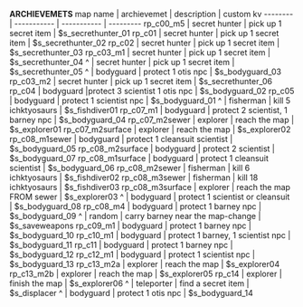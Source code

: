 **ARCHIEVEMETS**
map name | archievemet | description | custom kv
-------- | ----------- | ----------- | ---------
rp_c00_m5 | secret hunter | pick up 1 secret item | $s_secrethunter_01
rp_c01 | secret hunter | pick up 1 secret item | $s_secrethunter_02
rp_c02 | secret hunter | pick up 1 secret item | $s_secrethunter_03
rp_c03_m1 | secret hunter | pick up 1 secret item | $s_secrethunter_04
^ | secret hunter | pick up 1 secret item | $s_secrethunter_05
^ | bodyguard | protect 1 otis npc | $s_bodyguard_03
rp_c03_m2 | secret hunter | pick up 1 secret item | $s_secrethunter_06
rp_c04 | bodyguard |protect 3 scientist 1 otis npc | $s_bodyguard_02
rp_c05 | bodyguard | protect 1 scientist npc | $s_bodyguard_01
^ | fisherman | kill 5 ichktyosaurs | $s_fishdiver01
rp_c07_m1 | bodyguard | protect 2 scientist, 1 barney npc | $s_bodyguard_04
rp_c07_m2sewer | explorer | reach the map | $s_explorer01
rp_c07_m2surface | explorer | reach the map | $s_explorer02
rp_c08_m1sewer | bodyguard | protect 1 cleansuit scientist | $s_bodyguard_05
rp_c08_m2surface | bodyguard | protect 2 scientist | $s_bodyguard_07
rp_c08_m1surface | bodyguard | protect 1 cleansuit scientist | $s_bodyguard_06
rp_c08_m2sewer | fisherman | kill 6 ichktyosaurs | $s_fishdiver02
rp_c08_m3sewer | fisherman | kill 18 ichktyosaurs | $s_fishdiver03
rp_c08_m3surface | explorer | reach the map FROM sewer | $s_explorer03
^ | bodyguard | protect 1 scientist or cleansuit | $s_bodyguard_08
rp_c08_m4 | bodyguard | protect 1 barney npc | $s_bodyguard_09
^ | random | carry barney near the map-change | $s_saveweapons
rp_c09_m1 | bodyguard | protect 1 barney npc | $s_bodyguard_10
rp_c10_m1 | bodyguard | protect 1 barney, 1 scientist npc | $s_bodyguard_11
rp_c11 | bodyguard | protect 1 barney npc | $s_bodyguard_12
rp_c12_m1 | bodyguard | protect 1 scientist npc | $s_bodyguard_13
rp_c13_m2a | explorer | reach the map | $s_explorer04
rp_c13_m2b | explorer | reach the map | $s_explorer05
rp_c14 | explorer | finish the map | $s_explorer06
^ | teleporter | find a secret item | $s_displacer
^ | bodyguard | protect 1 otis npc | $s_bodyguard_14